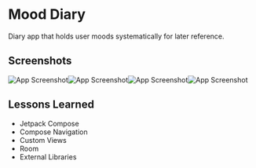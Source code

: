 
# Mood Diary

Diary app that holds user moods systematically for later reference.


## Screenshots

![App Screenshot](https://i.postimg.cc/ykZzktLx/Screenshot-20240108-003705-1.png[/img)![App Screenshot](https://i.postimg.cc/GTBnP5rM/Screenshot-20240108-003831.png)![App Screenshot](https://i.postimg.cc/jC9bqtQB/Screenshot-20240108-004133.png[/img)![App Screenshot](https://i.postimg.cc/Cdd0VzDj/Screenshot-20240108-004142.png)


## Lessons Learned

 - Jetpack Compose
 - Compose Navigation
 - Custom Views
 - Room
 - External Libraries

